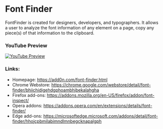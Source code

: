 # Font Finder
FontFinder is created for designers, developers, and typographers. It allows a user to analyze the font information of any element on a page, copy any piece(s) of that information to the clipboard.

### YouTube Preview
[![YouTube Preview](https://img.youtube.com/vi/CGI3Atdzt64/0.jpg)](https://www.youtube.com/watch?v=CGI3Atdzt64)

### Links:
  * Homepage: https://add0n.com/font-finder.html
  * Chrome Webstore: https://chrome.google.com/webstore/detail/font-finder/bhiichidigehdgphoambhjbekalahgha
  * Firefox add-ons: https://addons.mozilla.org/en-US/firefox/addon/font-inspect/
  * Opera addons: https://addons.opera.com/en/extensions/details/font-finder/
  * Edge add-ons: https://microsoftedge.microsoft.com/addons/detail/font-finder/hhojcpbmilabimndlmnbegcknapalgph
